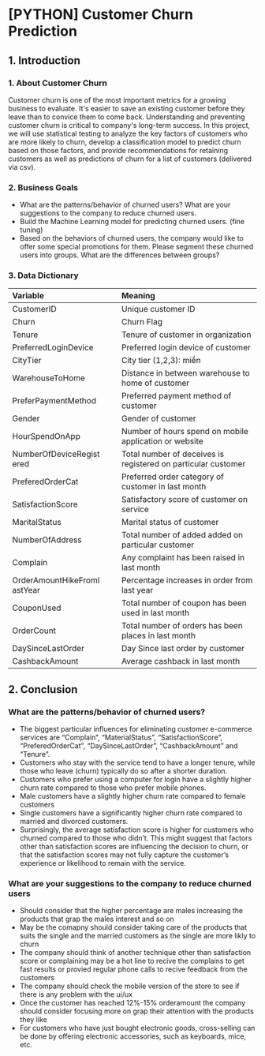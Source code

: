 # [PYTHON] Customer Churn Prediction
## 1. Introduction
### 1. About Customer Churn
Customer churn is one of the most important metrics for a growing business to evaluate. It's easier to save an existing customer before they leave than to convice them to come back. Understanding and preventing customer churn is critical to company's long-term success.
In this project, we will use statistical testing to analyze the key factors of customers who are more likely to churn, develop a classification model to predict churn based on those factors, and provide recommendations for retaining customers as well as predictions of churn for a list of customers (delivered via csv).
### 2. Business Goals
- What are the patterns/behavior of churned users? What are your suggestions to the company to reduce churned users. 
- Build the Machine Learning model for predicting churned users. (fine tuning) 
- Based on the behaviors of churned users, the company would like to offer some special promotions for them. Please segment these churned users into groups. What are the differences between groups? 
### 3. Data Dictionary
| Variable	 | Meaning |
| :--- | :--- | 
| CustomerID  | Unique customer ID | 
| Churn | Churn Flag | 
| Tenure | Tenure of customer in organization |
| PreferredLoginDevice | Preferred login device of customer |
| CityTier | City tier (1,2,3): miền |
| WarehouseToHome | Distance in between warehouse to home of customer |
| PreferPaymentMethod | Preferred payment method of customer |
| Gender | Gender of customer |
| HourSpendOnApp | Number of hours spend on mobile application or website |
| NumberOfDeviceRegist ered | Total number of deceives is registered on particular customer |
| PreferedOrderCat | Preferred order category of customer in last month |
| SatisfactionScore | Satisfactory score of customer on service |
| MaritalStatus | Marital status of customer |
| NumberOfAddress | Total number of added added on particular customer |
| Complain | Any complaint has been raised in last month |
| OrderAmountHikeFroml astYear | Percentage increases in order from last year |
| CouponUsed | Total number of coupon has been used in last month |
| OrderCount | Total number of orders has been places in last month |
| DaySinceLastOrder | Day Since last order by customer |
| CashbackAmount | Average cashback in last month |
## 2. Conclusion
### What are the patterns/behavior of churned users?
- The biggest particular influences for eliminating customer e-commerce services are “Complain”, “MaterialStatus”, “SatisfactionScore”, “PreferedOrderCat”, “DaySinceLastOrder”, “CashbackAmount” and “Tenure”.
- Customers who stay with the service tend to have a longer tenure, while those who leave (churn) typically do so after a shorter duration.
- Customers who prefer using a computer for login have a slightly higher churn rate compared to those who prefer mobile phones.
- Male customers have a slightly higher churn rate compared to female customers
- Single customers have a significantly higher churn rate compared to married and divorced customers.
- Surprisingly, the average satisfaction score is higher for customers who churned compared to those who didn’t. This might suggest that factors other than satisfaction scores are influencing the decision to churn, or that the satisfaction scores may not fully capture the customer’s experience or likelihood to remain with the service.
### What are your suggestions to the company to reduce churned users
- Should consider that the higher percentage are males increasing the products that grap the males interest and so on
- May be the comapny should consider taking care of the products that suits the single and the married customers as the single are more likly to churn
- The company should think of another technique other than satisfaction score or complaining may be a hot line to recive the complains to get fast results or provied regular phone calls to recive feedback from the customers
- The company should check the mobile version of the store to see if there is any problem with the ui/ux
- Once the customer has reached 12%-15% orderamount the company should consider focusing more on grap their attention with the products they like
- For customers who have just bought electronic goods, cross-selling can be done by offering electronic accessories, such as keyboards, mice, etc.
